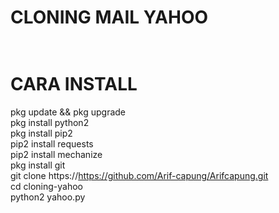 # CLONING MAIL YAHOO<br><br>
# CARA INSTALL<br>
pkg update && pkg upgrade<br>
pkg install python2<br>
pkg install pip2<br>
pip2 install requests<br>
pip2 install mechanize<br>
pkg install git<br>
git clone https://https://github.com/Arif-capung/Arifcapung.git<br>
cd cloning-yahoo<br>
python2 yahoo.py<br>
